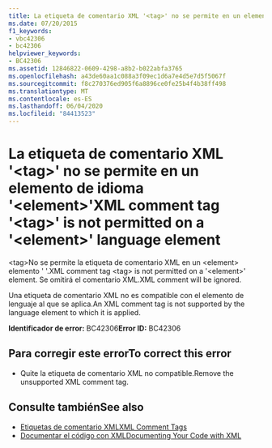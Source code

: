 ```yaml
---
title: La etiqueta de comentario XML '<tag>' no se permite en un elemento de idioma '<element>'
ms.date: 07/20/2015
f1_keywords:
- vbc42306
- bc42306
helpviewer_keywords:
- BC42306
ms.assetid: 12846822-0609-4298-a8b2-b022abfa3765
ms.openlocfilehash: a43de60aa1c088a3f09ec1d6a7e4d5e7d5f5067f
ms.sourcegitcommit: f8c270376ed905f6a8896ce0fe25b4f4b38ff498
ms.translationtype: MT
ms.contentlocale: es-ES
ms.lasthandoff: 06/04/2020
ms.locfileid: "84413523"
---
```

# <a name="xml-comment-tag-tag-is-not-permitted-on-a-element-language-element"></a><span data-ttu-id="a7260-102">La etiqueta de comentario XML '\<tag>' no se permite en un elemento de idioma '\<element>'</span><span class="sxs-lookup"><span data-stu-id="a7260-102">XML comment tag '\<tag>' is not permitted on a '\<element>' language element</span></span>
<span data-ttu-id="a7260-103">\<tag>No se permite la etiqueta de comentario XML en un \<element> elemento ' '.</span><span class="sxs-lookup"><span data-stu-id="a7260-103">XML comment tag \<tag> is not permitted on a '\<element>' element.</span></span> <span data-ttu-id="a7260-104">Se omitirá el comentario XML.</span><span class="sxs-lookup"><span data-stu-id="a7260-104">XML comment will be ignored.</span></span>  
  
 <span data-ttu-id="a7260-105">Una etiqueta de comentario XML no es compatible con el elemento de lenguaje al que se aplica.</span><span class="sxs-lookup"><span data-stu-id="a7260-105">An XML comment tag is not supported by the language element to which it is applied.</span></span>  
  
 <span data-ttu-id="a7260-106">**Identificador de error:** BC42306</span><span class="sxs-lookup"><span data-stu-id="a7260-106">**Error ID:** BC42306</span></span>  
  
## <a name="to-correct-this-error"></a><span data-ttu-id="a7260-107">Para corregir este error</span><span class="sxs-lookup"><span data-stu-id="a7260-107">To correct this error</span></span>  
  
- <span data-ttu-id="a7260-108">Quite la etiqueta de comentario XML no compatible.</span><span class="sxs-lookup"><span data-stu-id="a7260-108">Remove the unsupported XML comment tag.</span></span>  
  
## <a name="see-also"></a><span data-ttu-id="a7260-109">Consulte también</span><span class="sxs-lookup"><span data-stu-id="a7260-109">See also</span></span>

- [<span data-ttu-id="a7260-110">Etiquetas de comentario XML</span><span class="sxs-lookup"><span data-stu-id="a7260-110">XML Comment Tags</span></span>](../language-reference/xmldoc/index.md)
- [<span data-ttu-id="a7260-111">Documentar el código con XML</span><span class="sxs-lookup"><span data-stu-id="a7260-111">Documenting Your Code with XML</span></span>](../programming-guide/program-structure/documenting-your-code-with-xml.md)
